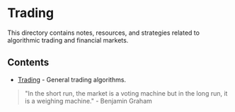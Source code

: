 # Trading

This directory contains notes, resources, and strategies related to algorithmic trading and financial markets.

## Contents

-   [Trading](trading.md) - General trading algorithms.

> "In the short run, the market is a voting machine but in the long run, it is a weighing machine." - Benjamin Graham